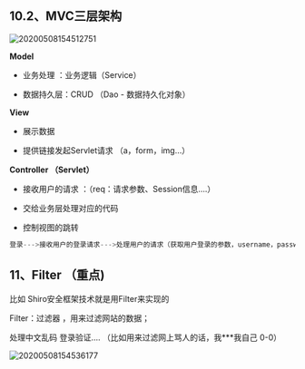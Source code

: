 ## 10.2、MVC三层架构

![20200508154512751](F:\java_workspace\kuang_spring_code\javaWeb\20200508154512751.png)

**Model**

- 业务处理 ：业务逻辑（Service）

- 数据持久层：CRUD （Dao - 数据持久化对象）

  

**View**

- 展示数据

- 提供链接发起Servlet请求 （a，form，img…）

  

**Controller （Servlet）**

- 接收用户的请求 ：（req：请求参数、Session信息….）

- 交给业务层处理对应的代码

- 控制视图的跳转


```java
登录--->接收用户的登录请求--->处理用户的请求（获取用户登录的参数，username，password）---->交给业务层处理登录业务（判断用户名密码是否正确：事务）--->Dao层查询用户名和密码是否正确-->数据库
```



## 11、Filter （重点)

比如 Shiro安全框架技术就是用Filter来实现的

Filter：过滤器 ，用来过滤网站的数据；

处理中文乱码
登录验证….
（比如用来过滤网上骂人的话，我***我自己 0-0）

![20200508154536177](F:\java_workspace\kuang_spring_code\javaWeb\20200508154536177.png)




